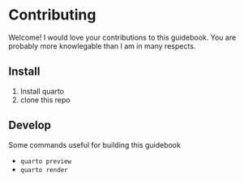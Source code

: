 # Contributing

Welcome! I would love your contributions to this guidebook.
You are probably more knowlegable than I am in many respects.

## Install

1. Install quarto
2. clone this repo

## Develop

Some commands useful for building this guidebook

- `quarto preview`
- `quarto render`